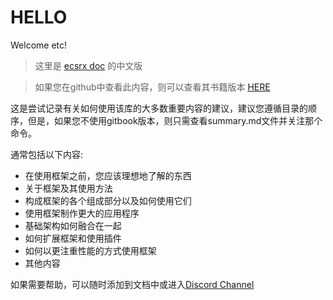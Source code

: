 # HELLO

Welcome etc! 

> 这里是 [ecsrx doc](https://ecsrx.gitbook.io/project/) 的中文版

> 如果您在github中查看此内容，则可以查看其书籍版本 [HERE](https://longsl.gitbook.io/ecsrx-zh/)

这是尝试记录有关如何使用该库的大多数重要内容的建议，建议您遵循目录的顺序，但是，如果您不使用gitbook版本，则只需查看summary.md文件并关注那个命令。

通常包括以下内容:

- 在使用框架之前，您应该理想地了解的东西
- 关于框架及其使用方法
- 构成框架的各个组成部分以及如何使用它们
- 使用框架制作更大的应用程序
- 基础架构如何融合在一起
- 如何扩展框架和使用插件
- 如何以更注重性能的方式使用框架
- 其他内容

如果需要帮助，可以随时添加到文档中或进入[Discord Channel](https://discord.gg/bS2rnGz)

